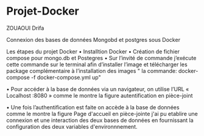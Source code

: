 # Projet-Docker
ZOUAOUI Drifa

Connexion des bases de données Mongobd et postgres sous Docker

Les étapes du projet Docker
•	Installtion Docker
•	Création de fichier compose pour mongo.db et Postegres 
•	Sur l’invité de commande j’exécute cette commande sur le terminal afin d’installer l’image et télécharger les package complémentaire à l’installation des images
" la commande: docker-compose -f docker-compose.yml up"

•	Pour accéder à la base de données via un navigateur, on utilise l’URL « Localhost :8080 » comme le montre la figure autentification en pièce-joint

•	Une fois l’authentification est faite on accède à la base de données comme le montre la figure Page d'accueil en pièce-jointe
j'ai  pu etablire une connexion et une interaction des deux bases de données en fournissant la configuration des deux variables d'environnnement.
